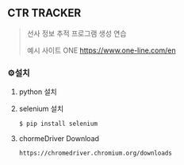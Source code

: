 ## CTR TRACKER 

> 선사 정보 추적 프로그램 생성 연습
>
> 예시 사이트 ONE https://www.one-line.com/en



### ⚙설치

1. python 설치

2. selenium 설치

   ```
   $ pip install selenium
   ```

3. chormeDriver Download

   ```
   https://chromedriver.chromium.org/downloads
   ```

